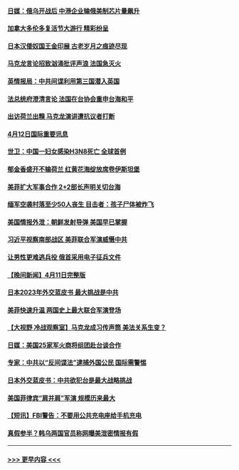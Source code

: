 #### [日媒：俄乌开战后 中港企业输俄美制芯片量飙升](../pages/prog202/a103689421.md?t=04130643) 
#### [加拿大多伦多复活节大游行 精彩纷呈](../pages/prog202/a103689368.md?t=04130643) 
#### [日本汉倭奴国王金印展  古老岁月之痕迹尽现](../pages/prog202/a103689338.md?t=04130643) 
#### [马克龙言论招致汹涌批评声浪 法国急灭火](../pages/prog202/a103689235.md?t=04130643) 
#### [英情报局：中共间谍利用第三国潜入英国](../pages/prog202/a103689106.md?t=04130643) 
#### [法总统府澄清言论 法国在台协会重申台海和平](../pages/prog202/a103689110.md?t=04130643) 
#### [出访荷兰出糗 马克龙演讲遭抗议者打断](../pages/prog202/a103689097.md?t=04130643) 
#### [4月12日国际重要讯息](../pages/prog202/a103689108.md?t=04130643) 
#### [世卫：中国一妇女感染H3N8死亡 全球首例](../pages/prog202/a103689101.md?t=04130643) 
#### [郁金香盛开不输荷兰 红黄花海绽放席卷伊斯坦堡](../pages/prog202/a103689091.md?t=04130643) 
#### [美菲扩大军事合作 2+2部长声明关切台海](../pages/prog202/a103689079.md?t=04130643) 
#### [缅军空袭村落至少50人丧生 目击者：孩子尸体被炸飞](../pages/prog202/a103689005.md?t=04130643) 
#### [美国情报外泄：朝鲜发射导弹 美国早已掌握](../pages/prog202/a103688995.md?t=04130643) 
#### [习近平视察南部战区 美菲联合军演威慑中共](../pages/prog202/a103688944.md?t=04130643) 
#### [让男性更难逃兵役 俄首采用电子征兵文件](../pages/prog202/a103688948.md?t=04130643) 
#### [【晚间新闻】4月11日完整版](../pages/prog202/a103688851.md?t=04130643) 
#### [日本2023年外交蓝皮书 最大挑战是中共](../pages/prog202/a103688739.md?t=04130643) 
#### [美菲快速升温 两国史上最大联合军演登场](../pages/prog202/a103688737.md?t=04130643) 
#### [【大视野 冷战观察室】马克龙成习传声筒 美法关系生变？](../pages/prog202/a103688733.md?t=04130643) 
#### [日媒：美国25家军火商将组团赴台谈合作](../pages/prog202/a103688625.md?t=04130643) 
#### [专家：中共以“反间谍法”逮捕外国公民 国际需警惕](../pages/prog202/a103688583.md?t=04130643) 
#### [日本外交蓝皮书：中共欲犯台是最大战略挑战](../pages/prog202/a103688577.md?t=04130643) 
#### [美国菲律宾“肩并肩”军演 规模历来最大](../pages/prog202/a103688578.md?t=04130643) 
#### [【短讯】FBI警告：不要用公共充电座给手机充电](../pages/prog202/a103688582.md?t=04130643) 
#### [真假参半？韩乌两国官员称网曝美泄密情报有假](../pages/prog202/a103688535.md?t=04130643) 

----
#### [ >>> 更早内容 <<< ](../indexes/prog202-earlier.md)
